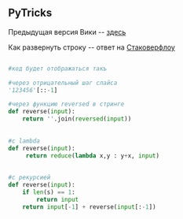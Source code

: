 ## PyTricks 

Предыдущая версия Вики -- [здесь](https://github.com/Nejel/coursera-python-specialization-repository/wiki)

Как развернуть строку -- ответ на [Стаковерфлоу](https://ru.stackoverflow.com/questions/782341/%D0%9A%D0%B0%D0%BA-%D0%BF%D0%B5%D1%80%D0%B5%D0%B2%D0%B5%D1%80%D0%BD%D1%83%D1%82%D1%8C-%D1%81%D1%82%D1%80%D0%BE%D0%BA%D1%83-%D0%B2-python)

```python

#код будет отображаться такъ

#через отрицательный шаг слайса
'123456'[::-1]

#через функцию reversed в стринге
def reverse(input): 
    return ''.join(reversed(input))
	
	
#с lambda
def reverse(input):
     return reduce(lambda x,y : y+x, input)
	 
	 
#с рекурсией
def reverse(input): 
    if len(s) == 1:
        return input
    return input[-1] + reverse(input[:-1])
	
```